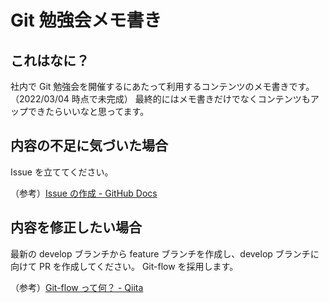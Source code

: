 # Git 勉強会メモ書き

## これはなに？

社内で Git 勉強会を開催するにあたって利用するコンテンツのメモ書きです。（2022/03/04 時点で未完成）
最終的にはメモ書きだけでなくコンテンツもアップできたらいいなと思ってます。

## 内容の不足に気づいた場合

Issue を立ててください。

（参考）[Issue の作成 - GitHub Docs](https://docs.github.com/ja/issues/tracking-your-work-with-issues/creating-an-issue)

## 内容を修正したい場合

最新の develop ブランチから feature ブランチを作成し、develop ブランチに向けて PR を作成してください。
Git-flow を採用します。

（参考）[Git-flow って何？ - Qiita](https://qiita.com/KosukeSone/items/514dd24828b485c69a05)
